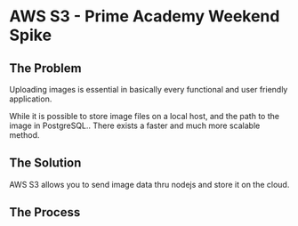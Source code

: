 # AWS S3 - Prime Academy Weekend Spike

## The Problem

Uploading images is essential in basically every functional and user friendly application.

While it is possible to store image files on a local host, and the path to the image in PostgreSQL.. There exists a faster and much more scalable method.

## The Solution

AWS S3 allows you to send image data thru nodejs and store it on the cloud.

## The Process

